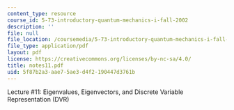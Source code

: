 ```yaml
---
content_type: resource
course_id: 5-73-introductory-quantum-mechanics-i-fall-2002
description: ''
file: null
file_location: /coursemedia/5-73-introductory-quantum-mechanics-i-fall-2002/5f87b2a3aae75ae3d4f2190447d3761b_notes11.pdf
file_type: application/pdf
layout: pdf
license: https://creativecommons.org/licenses/by-nc-sa/4.0/
title: notes11.pdf
uid: 5f87b2a3-aae7-5ae3-d4f2-190447d3761b
---
```

Lecture #11: Eigenvalues, Eigenvectors, and Discrete Variable Representation (DVR)